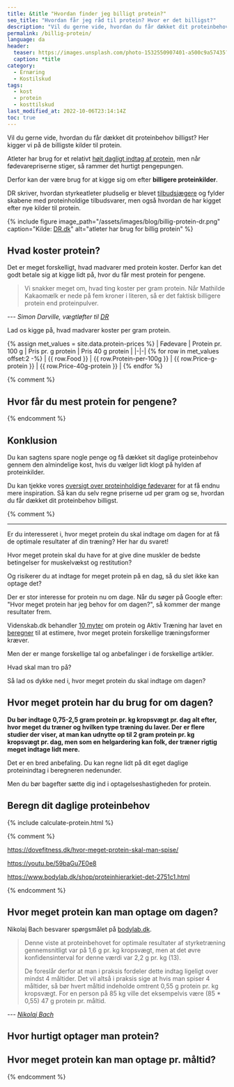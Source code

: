 ```yaml
---
title: &title "Hvordan finder jeg billigt protein?"
seo_title: "Hvordan får jeg råd til protein? Hvor er det billigst?"
description: "Vil du gerne vide, hvordan du får dækket dit proteinbehov billigst? Her kigger vi på de billigste kilder til protein."
permalink: /billig-protein/
language: da
header:
  teaser: https://images.unsplash.com/photo-1532550907401-a500c9a57435?ixlib=rb-1.2.1&ixid=eyJhcHBfaWQiOjEyMDd9&auto=format&fit=crop&h=300&w=400&q=10
  caption: *title
category:
  - Ernæring
  - Kostilskud
tags:
  - kost
  - protein
  - kosttilskud
last_modified_at: 2022-10-06T23:14:14Z
toc: true
---
```


Vil du gerne vide, hvordan du får dækket dit proteinbehov billigst? Her kigger vi på de billigste kilder til protein.

Atleter har brug for et relativt [højt dagligt indtag af protein](/dagligt-protein-indtagelse/), men når fødevarepriserne stiger, så rammer det hurtigt pengepungen.

Derfor kan der være brug for at kigge sig om efter **billigere proteinkilder**.

DR skriver, hvordan styrkeatleter pludselig er blevet [tilbudsjægere](https://www.dr.dk/nyheder/indland/stigende-priser-rammer-landets-store-overarme-vaegtloefterklub-maa-fylde-skabet-med) og fylder skabene med proteinholdige tilbudsvarer, men også hvordan de har kigget efter nye kilder til protein.

{% include figure image_path="/assets/images/blog/billig-protein-dr.png" caption="Kilde: [DR.dk](https://www.dr.dk/nyheder/indland/stigende-priser-rammer-landets-store-overarme-vaegtloefterklub-maa-fylde-skabet-med)" alt="atleter har brug for billig protein" %}

## Hvad koster protein?

Det er meget forskelligt, hvad madvarer med protein koster. Derfor kan det godt betale sig at kigge lidt på, hvor du får mest protein for pengene.

> Vi snakker meget om, hvad ting koster per gram protein. Når Mathilde Kakaomælk er nede på fem kroner i literen, så er det faktisk billigere protein end proteinpulver.

--- <cite>Simon Darville, vægtløfter til [DR](https://www.dr.dk/nyheder/indland/stigende-priser-rammer-landets-store-overarme-vaegtloefterklub-maa-fylde-skabet-med)</cite>

Lad os kigge på, hvad madvarer koster per gram protein.

{% assign met_values = site.data.protein-prices %}
| Fødevare | Protein pr. 100 g | Pris pr. g protein | Pris 40 g protein |
|-|-|
{% for row in met_values offset:2 -%}
| {{ row.Food }} | {{ row.Protein-per-100g }} | {{ row.Price-g-protein }} | {{ row.Price-40g-protein }} |
{% endfor %}

{% comment %}

## Hvor får du mest protein for pengene?

{% endcomment %}

## Konklusion

Du kan sagtens spare nogle penge og få dækket sit daglige proteinbehov gennem den almindelige kost, hvis du vælger lidt klogt på hylden af proteinkilder.

Du kan tjekke vores [oversigt over proteinholdige fødevarer](/protein-i-madvarer/) for at få endnu mere inspiration. Så kan du selv regne priserne ud per gram og se, hvordan du får dækket dit proteinbehov billigst.

{% comment %}
***

Er du interesseret i, hvor meget protein du skal indtage om dagen for at få de optimale resultater af din træning? Her har du svaret!

Hvor meget protein skal du have for at give dine muskler de bedste betingelser for muskelvækst og restitution?

Og risikerer du at indtage for meget protein på en dag, så du slet ikke kan optage det?

Der er stor interesse for protein nu om dage. Når du søger på Google efter: "Hvor meget protein har jeg behov for om dagen?", så kommer der mange resultater frem.

Videnskab.dk behandler [10 myter](https://videnskab.dk/krop-sundhed/10-myter-om-proteiner-del-i) om protein og Aktiv Træning har lavet en [beregner](https://aktivtraening.dk/sund-livsstil/test-hvor-meget-protein-har-jeg-brug-for) til at estimere, hvor meget protein forskellige træningsformer kræver.

Men der er mange forskellige tal og anbefalinger i de forskellige artikler.

Hvad skal man tro på?

Så lad os dykke ned i, hvor meget protein du skal indtage om dagen?

## Hvor meget protein har du brug for om dagen?

**Du bør indtage 0,75-2,5 gram protein pr. kg kropsvægt pr. dag alt efter, hvor meget du træner og hvilken type træning du laver. Der er flere studier der viser, at man kan udnytte op til 2 gram protein pr. kg kropsvægt pr. dag, men som en helgardering kan folk, der træner rigtig meget indtage lidt mere.**

Det er en bred anbefaling. Du kan regne lidt på dit eget daglige proteinindtag i beregneren nedenunder.

Men du bør bagefter sætte dig ind i optagelseshastigheden for protein.

## Beregn dit daglige proteinbehov

{% include calculate-protein.html %}

{% comment %}


https://dovefitness.dk/hvor-meget-protein-skal-man-spise/

https://youtu.be/59baGu7E0e8

https://www.bodylab.dk/shop/proteinhierarkiet-det-2751c1.html

{% endcomment %}

## Hvor meget protein kan man optage om dagen?

Nikolaj Bach besvarer spørgsmålet på [bodylab.dk](https://www.bodylab.dk/shop/hvor-mange-gram-protein-kan-man-optage-3185c1.html).

> Denne viste at proteinbehovet for optimale resultater af styrketræning gennemsnitligt var på 1,6 g pr. kg kropsvægt, men at det øvre konfidensinterval for denne værdi var 2,2 g pr. kg (13).
>
> De foreslår derfor at man i praksis fordeler dette indtag ligeligt over mindst 4 måltider. Det vil altså i praksis sige at hvis man spiser 4 måltider, så bør hvert måltid indeholde omtrent 0,55 g protein pr. kg kropsvægt. For en person på 85 kg ville det eksempelvis være (85 * 0,55) 47 g protein pr. måltid.

--- <cite>[Nikolaj Bach](https://www.bodylab.dk/shop/hvor-mange-gram-protein-kan-man-optage-3185c1.html)</cite>


## Hvor hurtigt optager man protein?

## Hvor meget protein kan man optage pr. måltid?

{% endcomment %}
